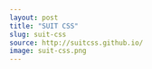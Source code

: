```yaml
---
layout: post
title: "SUIT CSS"
slug: suit-css
source: http://suitcss.github.io/
image: suit-css.png
---
```


